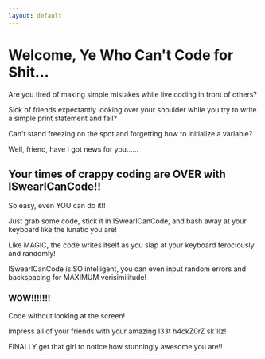 ```yaml
---
layout: default
---
```


# [](#main-header)Welcome, Ye Who Can't Code for Shit...

Are you tired of making simple mistakes while live coding in front of others?

Sick of friends expectantly looking over your shoulder while you try to write a simple print statement and fail?

Can't stand freezing on the spot and forgetting how to initialize a variable?


Well, friend, have I got news for you......

## [](#header-1)Your times of crappy coding are OVER with ISwearICanCode!!

So easy, even YOU can do it!!



Just grab some code, stick it in ISwearICanCode, and bash away at your keyboard like the lunatic you are!

Like MAGIC, the code writes itself as you slap at your keyboard ferociously and randomly! 

ISwearICanCode is SO intelligent, you can even input random errors and backspacing for MAXIMUM verisimilitude!

### [](#header-2)WOW!!!!!!!

Code without looking at the screen!

Impress all of your friends with your amazing l33t h4ckZ0rZ sk1llz!

FINALLY get that girl to notice how stunningly awesome you are!!

